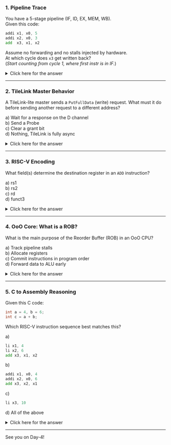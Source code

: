 ### 1. **Pipeline Trace**

You have a 5-stage pipeline (IF, ID, EX, MEM, WB).  
Given this code:

```asm
addi x1, x0, 5  
addi x2, x0, 3  
add  x3, x1, x2
```

Assume no forwarding and no stalls injected by hardware.  
At which cycle does `x3` get written back?  
(_Start counting from cycle 1, where first instr is in IF._)

<details> <summary>Click here for the answer</summary>

**Answer:** **Cycle 7**  
**Explanation:**  
Without forwarding or stalls, all instructions proceed through the pipeline normally:

- `addi x1` writes back in **cycle 5**
    
- `addi x2` writes back in **cycle 6**
    
- `add x3` reads x1 and x2 in its EX stage (**cycle 5**) — but at this point:
    
    - x1 is only _just_ being written back (end of cycle 5)
        
    - x2 hasn’t been written back yet (it’s in MEM in cycle 5)
        

So `add` uses old values — but since no stall or hazard resolution is implemented, it proceeds anyway.  
It reaches **WB in cycle 7**, so x3 is written back then — regardless of correctness.

</details>

---
### 2. **TileLink Master Behavior**

A TileLink-lite master sends a `PutFullData` (write) request. What must it do before sending another request to a different address?

a) Wait for a response on the D channel  
b) Send a Probe  
c) Clear a grant bit  
d) Nothing, TileLink is fully async

<details> <summary>Click here for the answer</summary>

**Answer:** a) Wait for a response on the D channel  
**Explanation:**  
TileLink requires a master to wait for the corresponding response (on the D channel) before issuing a new transaction to a different address. This maintains ordering and prevents conflicts.

</details>

---

### 3. **RISC-V Encoding**

What field(s) determine the destination register in an `ADD` instruction?

a) rs1  
b) rs2  
c) rd  
d) funct3

<details> <summary>Click here for the answer</summary>

**Answer:** c) rd  
**Explanation:**  
In R-type instructions like `ADD`, the `rd` field (bits [11:7]) specifies the destination register where the result will be written.

</details>

---

### 4. **OoO Core: What is a ROB?**

What is the main purpose of the Reorder Buffer (ROB) in an OoO CPU?

a) Track pipeline stalls  
b) Allocate registers  
c) Commit instructions in program order  
d) Forward data to ALU early

<details> <summary>Click here for the answer</summary>

**Answer:** c) Commit instructions in program order  
**Explanation:**  
The ROB holds instructions that have executed out-of-order and ensures they are committed in-order to preserve architectural state and exception correctness.

</details>

---

### 5. **C to Assembly Reasoning**

Given this C code:

```c
int a = 4, b = 6;
int c = a + b;
```

Which RISC-V instruction sequence best matches this?

a) 
```asm
li x1, 4  
li x2, 6  
add x3, x1, x2
```

b)
```asm
addi x1, x0, 4  
addi x2, x0, 6  
add x3, x2, x1
```

c)

```asm
li x3, 10
```

d) All of the above

<details> <summary>Click here for the answer</summary>

**Answer:** b)  
**Explanation:**  
While `li` is a valid pseudo-instruction, it’s not a core RISC-V instruction. Option **b** uses only base RV32I instructions (`addi` and `add`), which is what compilers often emit for constants.  
Option c is incorrect because it performs constant folding (i.e., compile-time addition), but in C the addition is done at runtime. So **b** best reflects the semantics of the original C code.

</details>

---

See you on Day-4!